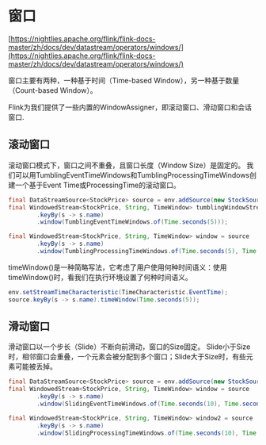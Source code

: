 
# 窗口

[https://nightlies.apache.org/flink/flink-docs-master/zh/docs/dev/datastream/operators/windows/](https://nightlies.apache.org/flink/flink-docs-master/zh/docs/dev/datastream/operators/windows/)

窗口主要有两种，一种基于时间（Time-based Window），另一种基于数量（Count-based Window）。

Flink为我们提供了一些内置的WindowAssigner，即滚动窗口、滑动窗口和会话窗口.

## 滚动窗口

滚动窗口模式下，窗口之间不重叠，且窗口长度（Window Size）是固定的。
我们可以用TumblingEventTimeWindows和TumblingProcessingTimeWindows创建一个基于Event Time或ProcessingTime的滚动窗口。

```java
final DataStreamSource<StockPrice> source = env.addSource(new StockSource());
final WindowedStream<StockPrice, String, TimeWindow> tumblingWindowStream = source
        .keyBy(s -> s.name)
        .window(TumblingEventTimeWindows.of(Time.seconds(5)));

final WindowedStream<StockPrice, String, TimeWindow> window = source
        .keyBy(s -> s.name)
        .window(TumblingProcessingTimeWindows.of(Time.seconds(5), Time.seconds(10)));
```

timeWindow()是一种简略写法，它考虑了用户使用何种时间语义：使用timeWindow()时，看我们在执行环境设置了何种时间语义。

```java
env.setStreamTimeCharacteristic(TimeCharacteristic.EventTime);
source.keyBy(s -> s.name).timeWindow(Time.seconds(5));
```

## 滑动窗口

滑动窗口以一个步长（Slide）不断向前滑动，窗口的Size固定。
Slide小于Size时，相邻窗口会重叠，一个元素会被分配到多个窗口；Slide大于Size时，有些元素可能被丢掉。

```java
final DataStreamSource<StockPrice> source = env.addSource(new StockSource());
final WindowedStream<StockPrice, String, TimeWindow> window = source
        .keyBy(s -> s.name)
        .window(SlidingEventTimeWindows.of(Time.seconds(10), Time.seconds(5)));

final WindowedStream<StockPrice, String, TimeWindow> window2 = source
        .keyBy(s -> s.name)
        .window(SlidingProcessingTimeWindows.of(Time.seconds(10), Time.seconds(5)));
```





